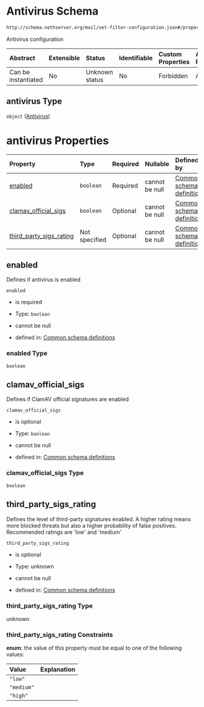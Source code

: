 # Antivirus Schema

```txt
http://schema.nethserver.org/mail/set-filter-configuration.json#/properties/antivirus
```

Antivirus configuration

| Abstract            | Extensible | Status         | Identifiable | Custom Properties | Additional Properties | Access Restrictions | Defined In                                                                                   |
| :------------------ | :--------- | :------------- | :----------- | :---------------- | :-------------------- | :------------------ | :------------------------------------------------------------------------------------------- |
| Can be instantiated | No         | Unknown status | No           | Forbidden         | Allowed               | none                | [set-filter-configuration.json\*](mail/set-filter-configuration.json "open original schema") |

## antivirus Type

`object` ([Antivirus](mail-defs-antivirus.md))

# antivirus Properties

| Property                                               | Type          | Required | Nullable       | Defined by                                                                                                                                                                          |
| :----------------------------------------------------- | :------------ | :------- | :------------- | :---------------------------------------------------------------------------------------------------------------------------------------------------------------------------------- |
| [enabled](#enabled)                                    | `boolean`     | Required | cannot be null | [Common schema definitions](mail-defs-antivirus-properties-enabled.md "http://schema.nethserver.org/mail.json#/$defs/antivirus/properties/enabled")                                 |
| [clamav\_official\_sigs](#clamav_official_sigs)        | `boolean`     | Optional | cannot be null | [Common schema definitions](mail-defs-antivirus-properties-clamav_official_sigs.md "http://schema.nethserver.org/mail.json#/$defs/antivirus/properties/clamav_official_sigs")       |
| [third\_party\_sigs\_rating](#third_party_sigs_rating) | Not specified | Optional | cannot be null | [Common schema definitions](mail-defs-antivirus-properties-third_party_sigs_rating.md "http://schema.nethserver.org/mail.json#/$defs/antivirus/properties/third_party_sigs_rating") |

## enabled

Defines if antivirus is enabled

`enabled`

*   is required

*   Type: `boolean`

*   cannot be null

*   defined in: [Common schema definitions](mail-defs-antivirus-properties-enabled.md "http://schema.nethserver.org/mail.json#/$defs/antivirus/properties/enabled")

### enabled Type

`boolean`

## clamav\_official\_sigs

Defines if ClamAV official signatures are enabled

`clamav_official_sigs`

*   is optional

*   Type: `boolean`

*   cannot be null

*   defined in: [Common schema definitions](mail-defs-antivirus-properties-clamav_official_sigs.md "http://schema.nethserver.org/mail.json#/$defs/antivirus/properties/clamav_official_sigs")

### clamav\_official\_sigs Type

`boolean`

## third\_party\_sigs\_rating

Defines the level of third-party signatures enabled. A higher rating means more blocked threats but also a higher probability of false positives. Recommended ratings are 'low' and 'medium'

`third_party_sigs_rating`

*   is optional

*   Type: unknown

*   cannot be null

*   defined in: [Common schema definitions](mail-defs-antivirus-properties-third_party_sigs_rating.md "http://schema.nethserver.org/mail.json#/$defs/antivirus/properties/third_party_sigs_rating")

### third\_party\_sigs\_rating Type

unknown

### third\_party\_sigs\_rating Constraints

**enum**: the value of this property must be equal to one of the following values:

| Value      | Explanation |
| :--------- | :---------- |
| `"low"`    |             |
| `"medium"` |             |
| `"high"`   |             |
